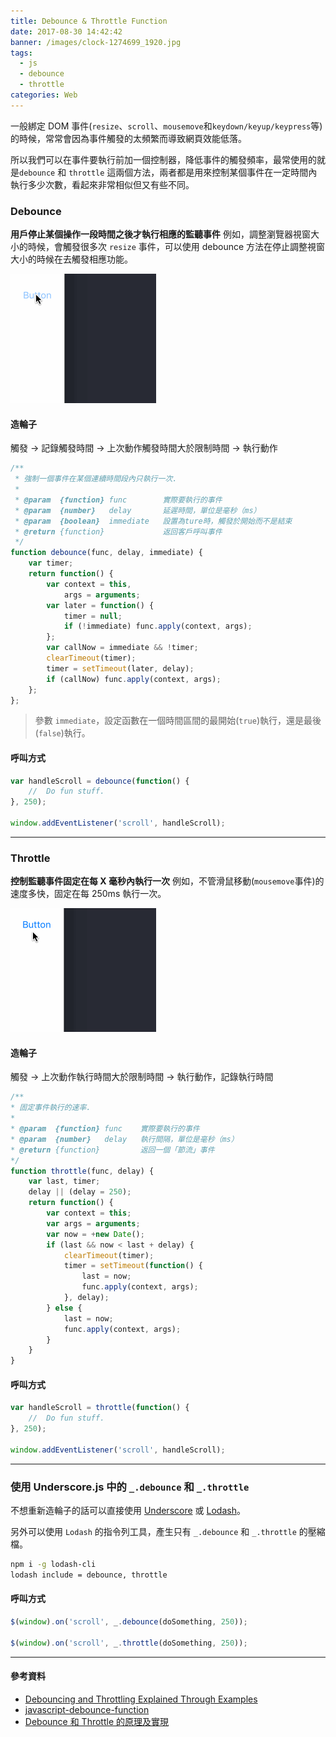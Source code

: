 ```yaml
---
title: Debounce & Throttle Function
date: 2017-08-30 14:42:42
banner: /images/clock-1274699_1920.jpg
tags:
  - js
  - debounce
  - throttle
categories: Web
---
```

一般綁定 DOM 事件(`resize`、`scroll`、`mousemove`和`keydown/keyup/keypress`等)的時候，常常會因為事件觸發的太頻繁而導致網頁效能低落。

所以我們可以在事件要執行前加一個控制器，降低事件的觸發頻率，最常使用的就是`debounce` 和 `throttle` 這兩個方法，兩者都是用來控制某個事件在一定時間內執行多少次數，看起來非常相似但又有些不同。
<!-- more -->

### Debounce

__用戶停止某個操作一段時間之後才執行相應的監聽事件__
例如，調整瀏覽器視窗大小的時候，會觸發很多次 `resize` 事件，可以使用 debounce 方法在停止調整視窗大小的時候在去觸發相應功能。

![Debounce](/images/debounce.gif)

#### 造輪子

<div class="tip">
    觸發 -> 記錄觸發時間 -> 上次動作觸發時間大於限制時間 -> 執行動作
</div>


``` js
/**
 * 強制一個事件在某個連續時間段內只執行一次.
 *
 * @param  {function} func        實際要執行的事件
 * @param  {number}   delay       延遲時間，單位是毫秒（ms）
 * @param  {boolean}  immediate   設置為ture時，觸發於開始而不是結束
 * @return {function}             返回客戶呼叫事件
 */
function debounce(func, delay, immediate) {
    var timer;
    return function() {
        var context = this,
            args = arguments;
        var later = function() {
            timer = null;
            if (!immediate) func.apply(context, args);
        };
        var callNow = immediate && !timer;
        clearTimeout(timer);
        timer = setTimeout(later, delay);
        if (callNow) func.apply(context, args);
    };
};
```
> 參數 `immediate`，設定函數在一個時間區間的最開始(`true`)執行，還是最後(`false`)執行。



#### 呼叫方式
``` js
var handleScroll = debounce(function() {
	//  Do fun stuff​.
}, 250);

window.addEventListener('scroll', handleScroll);
```

---------------------------------------

### Throttle

__控制監聽事件固定在每 X 毫秒內執行一次__
例如，不管滑鼠移動(`mousemove`事件)的速度多快，固定在每 250ms 執行一次。

![Throttle](/images/throttle.gif)

#### 造輪子

<div class="tip">
觸發 -> 上次動作執行時間大於限制時間 -> 執行動作，記錄執行時間
</div>

``` js
/**
* 固定事件執行的速率.
*
* @param  {function} func    實際要執行的事件
* @param  {number}   delay   執行間隔，單位是毫秒（ms）
* @return {function}         返回一個「節流」事件
*/
function throttle(func, delay) {
    var last, timer;
    delay || (delay = 250);
    return function() {
        var context = this;
        var args = arguments;
        var now = +new Date();
        if (last && now < last + delay) {
            clearTimeout(timer);
            timer = setTimeout(function() {
                last = now;
                func.apply(context, args);
            }, delay);
        } else {
            last = now;
            func.apply(context, args);
        }
    }
}
```

#### 呼叫方式
``` js
var handleScroll = throttle(function() {
	//  Do fun stuff​.
}, 250);

window.addEventListener('scroll', handleScroll);
```

---------------------------------------

### 使用 Underscore.js 中的 `_.debounce` 和 `_.throttle`


不想重新造輪子的話可以直接使用 [Underscore](http://underscorejs.org/) 或 [Lodash](https://lodash.com/)。

另外可以使用 `Lodash` 的指令列工具，產生只有 `_.debounce` 和 `_.throttle` 的壓縮檔。

```bash
npm i -g lodash-cli
lodash include = debounce, throttle
```

#### 呼叫方式
```js
$(window).on('scroll', _.debounce(doSomething, 250));

$(window).on('scroll', _.throttle(doSomething, 250));
```

---------------------------------------

#### 參考資料
* [Debouncing and Throttling Explained Through Examples](https://css-tricks.com/debouncing-throttling-explained-examples/)
* [javascript-debounce-function](https://davidwalsh.name/javascript-debounce-function)
* [Debounce 和 Throttle 的原理及實現](http://hackll.com/2015/11/19/debounce-and-throttle/)
